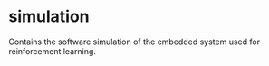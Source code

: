 # simulation
Contains the software simulation of the embedded system used for reinforcement learning.
